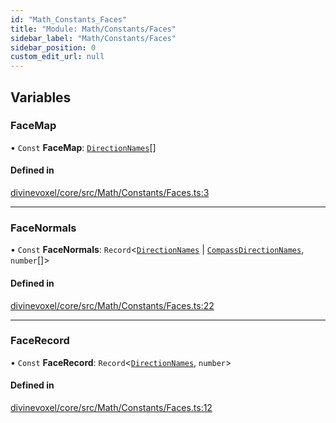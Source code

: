```yaml
---
id: "Math_Constants_Faces"
title: "Module: Math/Constants/Faces"
sidebar_label: "Math/Constants/Faces"
sidebar_position: 0
custom_edit_url: null
---
```


## Variables

### FaceMap

• `Const` **FaceMap**: [`DirectionNames`](Types_Util_types.md#directionnames)[]

#### Defined in

[divinevoxel/core/src/Math/Constants/Faces.ts:3](https://github.com/lucasdamianjohnson/DivineVoxelEngine/blob/596fa7391478620ed460dfb4856ff0a763b91c49/divinevoxel/core/src/Math/Constants/Faces.ts#L3)

___

### FaceNormals

• `Const` **FaceNormals**: `Record`\<[`DirectionNames`](Types_Util_types.md#directionnames) \| [`CompassDirectionNames`](Math_Types_Math_types.md#compassdirectionnames), `number`[]\>

#### Defined in

[divinevoxel/core/src/Math/Constants/Faces.ts:22](https://github.com/lucasdamianjohnson/DivineVoxelEngine/blob/596fa7391478620ed460dfb4856ff0a763b91c49/divinevoxel/core/src/Math/Constants/Faces.ts#L22)

___

### FaceRecord

• `Const` **FaceRecord**: `Record`\<[`DirectionNames`](Types_Util_types.md#directionnames), `number`\>

#### Defined in

[divinevoxel/core/src/Math/Constants/Faces.ts:12](https://github.com/lucasdamianjohnson/DivineVoxelEngine/blob/596fa7391478620ed460dfb4856ff0a763b91c49/divinevoxel/core/src/Math/Constants/Faces.ts#L12)
